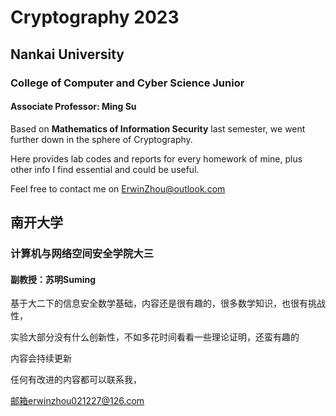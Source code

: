 #  Cryptography 2023
## Nankai University
###  College of Computer and Cyber Science Junior
#### Associate Professor: Ming Su

Based on **Mathematics of Information Security** last semester, we went further down in the sphere of Cryptography.

Here provides lab codes and reports for every homework of mine, plus other info I find essential and could be useful.

Feel free to contact me on ErwinZhou@outlook.com







## 南开大学

### 计算机与网络空间安全学院大三

#### 副教授：苏明Suming

基于大二下的信息安全数学基础，内容还是很有趣的，很多数学知识，也很有挑战性，

实验大部分没有什么创新性，不如多花时间看看一些理论证明，还蛮有趣的

内容会持续更新

任何有改进的内容都可以联系我，

邮箱erwinzhou021227@126.com